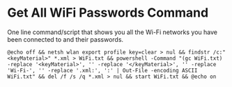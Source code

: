 # Get All WiFi Passwords Command
One line command/script that shows you all the Wi-Fi networks you have been connected to and their passwords.

```
@echo off && netsh wlan export profile key=clear > nul && findstr /c:"<keyMaterial>" *.xml > WiFi.txt && powershell -Command "(gc WiFi.txt) -replace '<keyMaterial>', '' -replace '</keyMaterial>', '' -replace 'Wi-Fi-', '' -replace '.xml:', ':' | Out-File -encoding ASCII WiFi.txt" && del /f /s /q *.xml > nul && start WiFi.txt && @echo on
```

